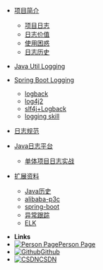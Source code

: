 <!-- docs/_sidebar.md -->
* [项目简介](README.md)
    * [项目日志](overview/project-logging.md)
    * [日志价值](overview/logging-effect.md)
    * [使用困惑](overview/logging-problem.md)
    * [日志历史](overview/java-logging-history.md)
* [Java Util Logging](java/jul.md)
* [Spring Boot Logging](spring-boot/README.md)
    * [logback](spring-boot/logback.md)
    * [log4j2](spring-boot/log4j2.md)
    * [slf4j+Logback](spring-boot/slf4j+Logback.md)
    * [logging skill](spring-boot/logging-skill.md)

* [日志规范](standard/README.md)
* [Java日志平台](logging-platform/README.md)
    * [单体项目日志实战](logging-platform/in-action.md)
* [扩展资料](extend/README.md)
    * [Java历史](extend/java-history.md)
    * [alibaba-p3c](extend/alibaba-p3c.md)
    * [spring-boot](extend/spring-boot.md)
    * [异常跟踪](extend/trace-exception.md)
    * [ELK](extend/elk.md)


- **Links**
- [![Person Page](https://icongr.am/entypo/home.svg?size=16&color=808080)Person Page](http://www.boommanpro.cn/)
- [![Github](https://icongram.jgog.in/simple/github.svg?color=808080&size=16)Github](https://github.com/BoomManPro)
- [![CSDN](https://icongr.am/entypo/tag.svg?color=808080&size=16)CSDN](https://blog.csdn.net/boom_man/)


